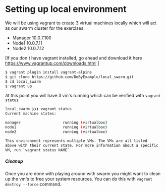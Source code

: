 # Setting up local environment

We will be using vagrant to create 3 virtual machines locally which will act as our swarm cluster for the exercises. 

* Manager 10.0.7.100
* Node1 10.0.7.11
* Node2 10.0.7.12

[If you don't have vagrant installed, go ahead and download it here https://www.vagrantup.com/downloads.html ]


``` bash
$ vagrant plugin install vagrant-alpine
$ git clone https://github.com/DoByExample/local_swarm.git
$ cd local_swarm
$ vagrant up
```

At this point you will have 3 vm's running which can be verified with `vagrant status`

```bash
local_swarm ❯❯❯ vagrant status                                                                                                                               master
Current machine states:

manager                   running (virtualbox)
node1                     running (virtualbox)
node2                     running (virtualbox)

This environment represents multiple VMs. The VMs are all listed
above with their current state. For more information about a specific
VM, run `vagrant status NAME`
```

##### Cleanup

Once you are done with playing around with swarm you might want to clean up the vm's to free your system resources. You can do this with `vagrant destroy --force` command.

